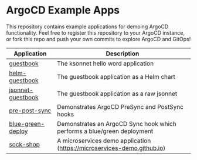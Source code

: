 # ArgoCD Example Apps

This repository contains example applications for demoing ArgoCD functionality. Feel free
to register this repository to your ArgoCD instance, or fork this repo and push your own commits 
to explore ArgoCD and GitOps!

| Application | Description |
|-------------|-------------|
| [guestbook](guestbook/) | The ksonnet hello word application |
| [helm-guestbook](helm-guestbook/) | The guestbook application as a Helm chart |
| [jsonnet-guestbook](jsonnet-guestbook/) | The guestbook application as a raw jsonnet |
| [pre-post-sync](pre-post-sync/) | Demonstrates ArgoCD PreSync and PostSync hooks |
| [blue-green-deploy](blue-green-deploy/) | Demonstrates an ArgoCD Sync hook which performs a blue/green deployment |
| [sock-shop](sock-shop/) | A microservices demo application (https://microservices-demo.github.io) |

